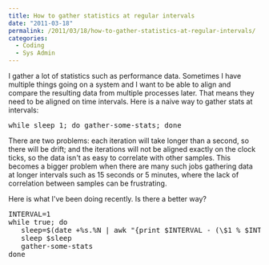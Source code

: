 ```yaml
---
title: How to gather statistics at regular intervals
date: "2011-03-18"
permalink: /2011/03/18/how-to-gather-statistics-at-regular-intervals/
categories:
  - Coding
  - Sys Admin
---
```

I gather a lot of statistics such as performance data. Sometimes I have multiple things going on a system and I want to be able to align and compare the resulting data from multiple processes later. That means they need to be aligned on time intervals. Here is a naive way to gather stats at intervals:

<pre>while sleep 1; do gather-some-stats; done
</pre>

There are two problems: each iteration will take longer than a second, so there will be drift; and the iterations will not be aligned exactly on the clock ticks, so the data isn't as easy to correlate with other samples. This becomes a bigger problem when there are many such jobs gathering data at longer intervals such as 15 seconds or 5 minutes, where the lack of correlation between samples can be frustrating.

Here is what I've been doing recently. Is there a better way?

<pre>INTERVAL=1
while true; do
   sleep=$(date +%s.%N | awk "{print $INTERVAL - (\$1 % $INTERVAL)}")
   sleep $sleep
   gather-some-stats
done
</pre>
